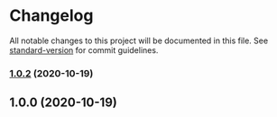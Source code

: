 # Changelog

All notable changes to this project will be documented in this file. See [standard-version](https://github.com/conventional-changelog/standard-version) for commit guidelines.

### [1.0.2](https://github.com/souless94/recipe-app-api/compare/v1.0.1...v1.0.2) (2020-10-19)

## 1.0.0 (2020-10-19)
